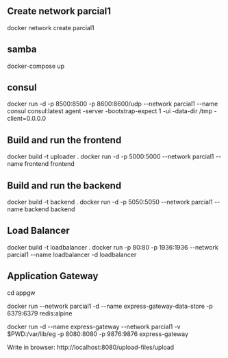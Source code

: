 ## Create network parcial1
docker network create parcial1

## samba
docker-compose up

## consul
docker run -d -p 8500:8500 -p 8600:8600/udp --network parcial1 --name consul consul:latest agent -server -bootstrap-expect 1 -ui -data-dir /tmp -client=0.0.0.0

## Build and run the frontend
docker build -t uploader .
docker run -d -p 5000:5000 --network parcial1 --name frontend frontend

## Build and run the backend
docker build -t backend .
docker run -d -p 5050:5050 --network parcial1 --name backend backend

## Load Balancer
docker build -t loadbalancer .
docker run -p 80:80 -p 1936:1936 --network parcial1 --name loadbalancer -d loadbalancer

## Application Gateway

cd appgw

docker run --network parcial1 -d --name express-gateway-data-store -p 6379:6379 redis:alpine

docker run -d --name express-gateway --network parcial1 -v $PWD:/var/lib/eg -p 8080:8080 -p 9876:9876 express-gateway

Write in browser: http://localhost:8080/upload-files/upload